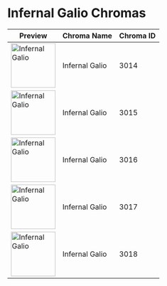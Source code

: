 # Infernal Galio Chromas

| Preview | Chroma Name | Chroma ID |
|---|---|---|
| <img src='https://raw.communitydragon.org/latest/plugins/rcp-be-lol-game-data/global/default/v1/champion-chroma-images/3/3014.png' alt='Infernal Galio' width='100'> | Infernal Galio | 3014 |
| <img src='https://raw.communitydragon.org/latest/plugins/rcp-be-lol-game-data/global/default/v1/champion-chroma-images/3/3015.png' alt='Infernal Galio' width='100'> | Infernal Galio | 3015 |
| <img src='https://raw.communitydragon.org/latest/plugins/rcp-be-lol-game-data/global/default/v1/champion-chroma-images/3/3016.png' alt='Infernal Galio' width='100'> | Infernal Galio | 3016 |
| <img src='https://raw.communitydragon.org/latest/plugins/rcp-be-lol-game-data/global/default/v1/champion-chroma-images/3/3017.png' alt='Infernal Galio' width='100'> | Infernal Galio | 3017 |
| <img src='https://raw.communitydragon.org/latest/plugins/rcp-be-lol-game-data/global/default/v1/champion-chroma-images/3/3018.png' alt='Infernal Galio' width='100'> | Infernal Galio | 3018 |
